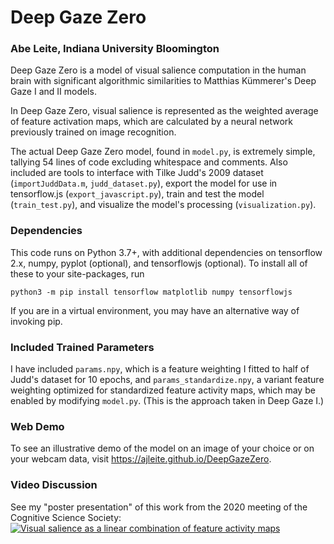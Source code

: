 # Deep Gaze Zero
### Abe Leite, Indiana University Bloomington

Deep Gaze Zero is a model of visual salience computation in the human brain with significant algorithmic similarities to Matthias Kümmerer's Deep Gaze I and II models.

In Deep Gaze Zero, visual salience is represented as the weighted average of feature activation maps, which are calculated by a neural network previously trained on image recognition.

The actual Deep Gaze Zero model, found in `model.py`, is extremely simple, tallying 54 lines of code excluding whitespace and comments. Also included are tools to interface with Tilke Judd's 2009 dataset (`importJuddData.m`, `judd_dataset.py`), export the model for use in tensorflow.js (`export_javascript.py`), train and test the model (`train_test.py`), and visualize the model's processing (`visualization.py`).

### Dependencies

This code runs on Python 3.7+, with additional dependencies on tensorflow 2.x, numpy, pyplot (optional), and tensorflowjs (optional). To install all of these to your site-packages, run

    python3 -m pip install tensorflow matplotlib numpy tensorflowjs

If you are in a virtual environment, you may have an alternative way of invoking pip.

### Included Trained Parameters

I have included `params.npy`, which is a feature weighting I fitted to half of Judd's dataset for 10 epochs, and `params_standardize.npy`, a variant feature weighting optimized for standardized feature activity maps, which may be enabled by modifying `model.py`. (This is the approach taken in Deep Gaze I.)

### Web Demo

To see an illustrative demo of the model on an image of your choice or on your webcam data, visit https://ajleite.github.io/DeepGazeZero.

### Video Discussion

See my "poster presentation" of this work from the 2020 meeting of the Cognitive Science Society:
[![Visual salience as a linear combination of feature activity maps](https://img.youtube.com/vi/_pqBF7svmaQ/0.jpg)](https://www.youtube.com/watch?v=_pqBF7svmaQ)
